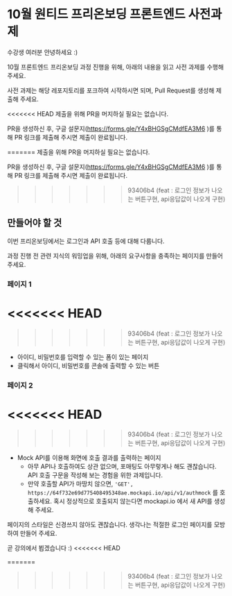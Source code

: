 # 10월 원티드 프리온보딩 프론트엔드 사전과제

수강생 여러분 안녕하세요 :)

10월 프론트엔드 프리온보딩 과정 진행을 위해, 아래의 내용을 읽고 사전 과제를 수행해 주세요.

사전 과제는 해당 레포지토리를 포크하여 시작하시면 되며, Pull Request를 생성해 제출해 주세요.

<<<<<<< HEAD
제출을 위해 PR을 머지하실 필요는 없습니다. 

PR을 생성하신 후, 구글 설문지(https://forms.gle/Y4xBHGSgCMdfEA3M6  )를 통해 PR 링크를 제출해 주시면 제출이 완료됩니다.

=======
제출을 위해 PR을 머지하실 필요는 없습니다.

PR을 생성하신 후, 구글 설문지(https://forms.gle/Y4xBHGSgCMdfEA3M6 )를 통해 PR 링크를 제출해 주시면 제출이 완료됩니다.
>>>>>>> 93406b4 (feat : 로그인 정보가 나오는 버튼구현, api응답값이 나오게 구현)

## 만들어야 할 것

이번 프리온보딩에서는 로그인과 API 호출 등에 대해 다룹니다.

과정 진행 전 관련 지식의 워밍업을 위해, 아래의 요구사항을 충족하는 페이지를 만들어 주세요.

### 페이지 1
<<<<<<< HEAD
=======

>>>>>>> 93406b4 (feat : 로그인 정보가 나오는 버튼구현, api응답값이 나오게 구현)
- 아이디, 비밀번호를 입력할 수 있는 폼이 있는 페이지
- 클릭해서 아이디, 비밀번호를 콘솔에 출력할 수 있는 버튼

### 페이지 2
<<<<<<< HEAD
=======

>>>>>>> 93406b4 (feat : 로그인 정보가 나오는 버튼구현, api응답값이 나오게 구현)
- Mock API를 이용해 화면에 호출 결과를 출력하는 페이지
  - 아무 API나 호출하여도 상관 없으며, 포매팅도 아무렇게나 해도 괜찮습니다. API 호출 구문을 작성해 보는 경험을 위한 과제입니다.
  - 만약 호출할 API가 마땅치 않으면, `'GET', https://64f732e69d775408495348ae.mockapi.io/api/v1/authmock` 를 호출하세요. 혹시 정상적으로 호출되지 않는다면 mockapi.io 에서 새 API를 생성해 주세요.

페이지의 스타일은 신경쓰지 않아도 괜찮습니다. 생각나는 적절한 로그인 페이지를 모방하여 만들어 주세요.

곧 강의에서 뵙겠습니다 :)
<<<<<<< HEAD

=======
>>>>>>> 93406b4 (feat : 로그인 정보가 나오는 버튼구현, api응답값이 나오게 구현)
